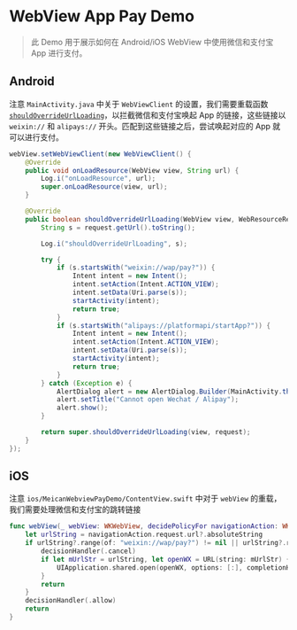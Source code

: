 WebView App Pay Demo
====================

> 此 Demo 用于展示如何在 Android/iOS WebView 中使用微信和支付宝 App 进行支付。

## Android

注意 `MainActivity.java` 中关于 `WebViewClient` 的设置，我们需要重载函数 [`shouldOverrideUrlLoading`](https://github.com/meican-dev/webview-app-pay-demo/blob/f9bd26882c3ffd01f0b8324dee26e2f3bb31adc2/app/src/main/java/com/miaonster/webviewwechatpay/MainActivity.java#L31-L58)，以拦截微信和支付宝唤起 App 的链接，这些链接以 `weixin://` 和 `alipays://` 开头。匹配到这些链接之后，尝试唤起对应的 App 就可以进行支付。

```java
webView.setWebViewClient(new WebViewClient() {
    @Override
    public void onLoadResource(WebView view, String url) {
        Log.i("onLoadResource", url);
        super.onLoadResource(view, url);
    }

    @Override
    public boolean shouldOverrideUrlLoading(WebView view, WebResourceRequest request) {
        String s = request.getUrl().toString();

        Log.i("shouldOverrideUrlLoading", s);

        try {
            if (s.startsWith("weixin://wap/pay?")) {
                Intent intent = new Intent();
                intent.setAction(Intent.ACTION_VIEW);
                intent.setData(Uri.parse(s));
                startActivity(intent);
                return true;
            }
            if (s.startsWith("alipays://platformapi/startApp?")) {
                Intent intent = new Intent();
                intent.setAction(Intent.ACTION_VIEW);
                intent.setData(Uri.parse(s));
                startActivity(intent);
                return true;
            }
        } catch (Exception e) {
            AlertDialog alert = new AlertDialog.Builder(MainActivity.this).create();
            alert.setTitle("Cannot open Wechat / Alipay");
            alert.show();
        }

        return super.shouldOverrideUrlLoading(view, request);
    }
});
```

## iOS

注意 `ios/MeicanWebviewPayDemo/ContentView.swift` 中对于 `webView` 的重载，我们需要处理微信和支付宝的跳转链接

```swift
func webView(_ webView: WKWebView, decidePolicyFor navigationAction: WKNavigationAction, decisionHandler: @escaping (WKNavigationActionPolicy) -> Void) {
    let urlString = navigationAction.request.url?.absoluteString
    if urlString?.range(of: "weixin://wap/pay?") != nil || urlString?.range(of: "alipays://") != nil ||  urlString?.range(of: "alipay://") != nil {
        decisionHandler(.cancel)
        if let mUrlStr = urlString, let openWX = URL(string: mUrlStr) {
            UIApplication.shared.open(openWX, options: [:], completionHandler: nil)
        }
        return
    }
    decisionHandler(.allow)
    return
}
```
